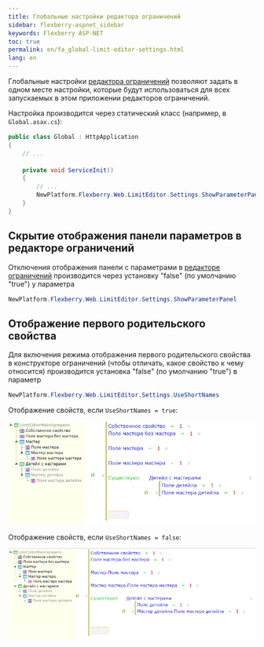 ```yaml
---
title: Глобальные настройки редактора ограничений
sidebar: flexberry-aspnet_sidebar
keywords: Flexberry ASP-NET
toc: true
permalink: en/fa_global-limit-editor-settings.html
lang: en
---
```


Глобальные настройки [редактора ограничений](fa_advanced-limit-editor.html) позволяют задать в одном месте настройки, которые будут использоваться для всех запускаемых в этом приложении редакторов ограничений.

Настройка производится через статический класс (например, в `Global.asax.cs`):

```csharp
public class Global : HttpApplication
{
	// ...
	
	private void ServiceInit()
	{
		// ...
		NewPlatform.Flexberry.Web.LimitEditor.Settings.ShowParameterPanel = true;
	}
}
```

## Скрытие отображения панели параметров в редакторе ограничений

Отключения отображения панели с параметрами в [редакторе ограничений](fa_advanced-limit-editor.html) производится через установку "false" (по умолчанию "true") у параметра

```csharp
NewPlatform.Flexberry.Web.LimitEditor.Settings.ShowParameterPanel
```

## Отображение первого родительского свойства

Для включения режима отображения первого родительского свойства в конструкторе ограничений (чтобы отличать, какое свойство к чему относится) производится установка "false" (по умолчанию "true") в параметр

```csharp
NewPlatform.Flexberry.Web.LimitEditor.Settings.UseShortNames
```

Отображение свойств, если `UseShortNames = true`:

![](/images/pages/products/flexberry-aspnet/controls/limit-editor/use-short-names.png)

Отображение свойств, если `UseShortNames = false`:

![](/images/pages/products/flexberry-aspnet/controls/limit-editor/not-use-short-names.png)
